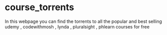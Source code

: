 # course_torrents
In this webpage you can find the torrents to all the popular and best selling udemy , codewithmosh , lynda , pluralsight , phlearn courses for free
